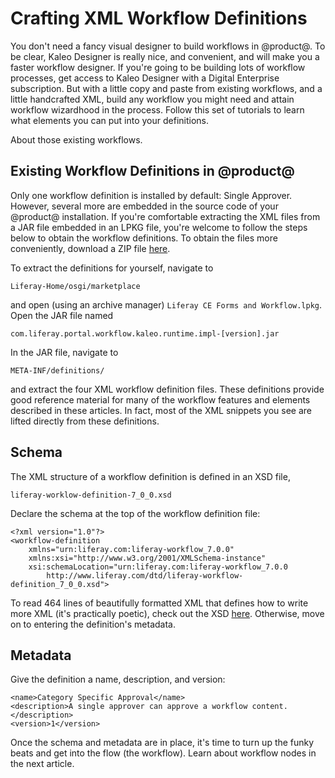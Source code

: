 # Crafting XML Workflow Definitions [](id=crafting-xml-workflow-definitions)

You don't need a fancy visual designer to build workflows in @product@. To be
clear, Kaleo Designer is really nice, and convenient, and will make you a faster
workflow designer. If you're going to be building lots of workflow processes,
get access to Kaleo Designer with a Digital Enterprise subscription. But with a
little copy and paste from existing workflows, and a little handcrafted XML,
build any workflow you might need and attain workflow wizardhood in the process.
Follow this set of tutorials to learn what elements you can put into your
definitions.

About those existing workflows.

## Existing Workflow Definitions in @product@ [](id=existing-workflow-definitions-in-product)

Only one workflow definition is installed by default: Single Approver. However,
several more are embedded in the source code of your @product@ installation. If
you're comfortable extracting the XML files from a JAR file embedded in an LPKG
file, you're welcome to follow the steps below to obtain the workflow
definitions. To obtain the files more conveniently, download a ZIP file
[here](https://dev.liferay.com/documents/10184/1530512/Workflow+Definitions+Zip/60504133-f6ab-7587-f734-6275749fe450).

To extract the definitions for yourself, navigate to 

    Liferay-Home/osgi/marketplace

and open (using an archive manager) `Liferay CE Forms and Workflow.lpkg`. Open
the JAR file named

    com.liferay.portal.workflow.kaleo.runtime.impl-[version].jar
 
In the JAR file, navigate to 

    META-INF/definitions/

and extract the four XML workflow definition files. These definitions provide
good reference material for many of the workflow features and elements described
in these articles. In fact, most of the XML snippets you see are lifted
directly from these definitions.

## Schema [](id=schema)

The XML structure of a workflow definition is defined in an XSD file,

    liferay-worklow-definition-7_0_0.xsd

Declare the schema at the top of the workflow definition file:

    <?xml version="1.0"?>
    <workflow-definition
        xmlns="urn:liferay.com:liferay-workflow_7.0.0"
        xmlns:xsi="http://www.w3.org/2001/XMLSchema-instance" 
        xsi:schemaLocation="urn:liferay.com:liferay-workflow_7.0.0 
            http://www.liferay.com/dtd/liferay-workflow-definition_7_0_0.xsd">

To read 464 lines of beautifully formatted XML that defines how to write more
XML (it's practically poetic), check out the XSD
[here](https://www.liferay.com/dtd/liferay-workflow-definition_7_0_0.xsd).
Otherwise, move on to entering the definition's metadata.

## Metadata [](id=metadata)

Give the definition a name, description, and version:

    <name>Category Specific Approval</name>
    <description>A single approver can approve a workflow content.</description>
	<version>1</version>

Once the schema and metadata are in place, it's time to turn up the funky beats
and get into the flow (the workflow). Learn about workflow nodes in the next
article.
